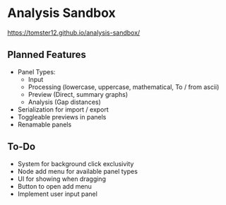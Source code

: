 # Analysis Sandbox

https://tomster12.github.io/analysis-sandbox/

## Planned Features

- Panel Types:
  - Input
  - Processing (lowercase, uppercase, mathematical, To / from ascii)
  - Preview (Direct, summary graphs)
  - Analysis (Gap distances)
- Serialization for import / export
- Toggleable previews in panels
- Renamable panels

## To-Do

- System for background click exclusivity
- Node add menu for available panel types
- UI for showing when dragging
- Button to open add menu
- Implement user input panel
